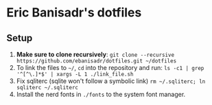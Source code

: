 # Eric Banisadr's dotfiles

## Setup
1. **Make sure to clone recursively**: `git clone --recursive https://github.com/ebanisadr/dotfiles.git ~/dotfiles`
2. To link the files to `~/`, `cd` into the repository and run:
    `ls -c1 | grep '^[^\.]*$' | xargs -L 1 ./link_file.sh`
3. Fix sqliterc (sqlite won't follow a symbolic link) `rm ~/.sqliterc; ln sqliterc ~/.sqliterc`
4. Install the nerd fonts in `./fonts` to the system font manager.
